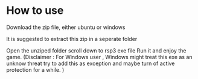 # How to use
Download the zip file, either ubuntu or windows

It is suggested to extract this zip in a seperate folder 

Open the unziped folder scroll down to rsp3 exe file 
Run it and enjoy the game.
(Disclaimer : For Windows user , Windows might treat this exe as an unknow threat try to add this as exception and maybe turn of active protection for a while. )

